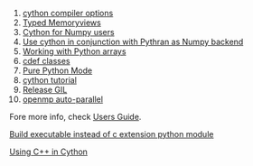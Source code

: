  1. [cython compiler options]
 2. [Typed Memoryviews]
 3. [Cython for Numpy users]
 4. [Use cython in conjunction with Pythran as Numpy backend]
 5. [Working with Python arrays]
 6. [cdef classes]
 7. [Pure Python Mode]
 8. [cython tutorial]
 9. [Release GIL]
 10. [openmp auto-parallel]

Fore more info, check [Users Guide].

[Build executable instead of c extension python module]

[Using C++ in Cython]

[cython compiler options]: https://cython.readthedocs.io/en/latest/src/userguide/source_files_and_compilation.html#compiler-options
[Typed Memoryviews]: http://docs.cython.org/en/latest/src/userguide/memoryviews.html#memoryviews
[Cython for Numpy users]: http://docs.cython.org/en/latest/src/userguide/numpy_tutorial.html
[Use cython in conjunction with Pythran as Numpy backend]: http://docs.cython.org/en/latest/src/userguide/numpy_pythran.html#numpy-pythran
[Working with Python arrays]: https://cython.readthedocs.io/en/latest/src/tutorial/array.html
[cdef classes]: https://cython.readthedocs.io/en/latest/src/tutorial/cdef_classes.html
[Pure Python Mode]: https://cython.readthedocs.io/en/latest/src/tutorial/pure.html
[cython tutorial]: https://cython.readthedocs.io/en/latest/src/tutorial/cython_tutorial.html
[Release GIL]: https://cython.readthedocs.io/en/latest/src/userguide/external_C_code.html#nogil
[openmp auto-parallel]: https://cython.readthedocs.io/en/latest/src/userguide/parallelism.html
[Users Guide]: https://cython.readthedocs.io/en/latest/src/userguide/index.html
[Using C++ in Cython]: https://cython.readthedocs.io/en/latest/src/userguide/wrapping_CPlusPlus.html
[Build executable instead of c extension python module]: https://stackoverflow.com/questions/22507592/making-an-executable-in-cython
